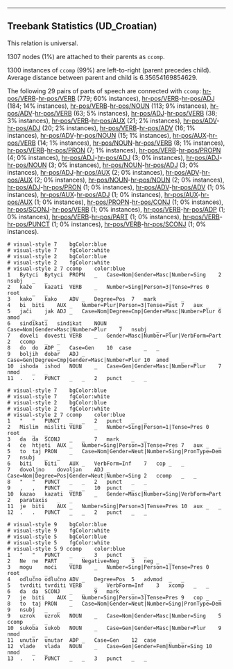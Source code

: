 

--------------------------------------------------------------------------------

## Treebank Statistics (UD_Croatian)

This relation is universal.

1307 nodes (1%) are attached to their parents as `ccomp`.

1300 instances of `ccomp` (99%) are left-to-right (parent precedes child).
Average distance between parent and child is 6.35654169854629.

The following 29 pairs of parts of speech are connected with `ccomp`: [hr-pos/VERB]()-[hr-pos/VERB]() (779; 60% instances), [hr-pos/VERB]()-[hr-pos/ADJ]() (184; 14% instances), [hr-pos/VERB]()-[hr-pos/NOUN]() (113; 9% instances), [hr-pos/ADV]()-[hr-pos/VERB]() (63; 5% instances), [hr-pos/ADJ]()-[hr-pos/VERB]() (38; 3% instances), [hr-pos/VERB]()-[hr-pos/AUX]() (21; 2% instances), [hr-pos/ADV]()-[hr-pos/ADJ]() (20; 2% instances), [hr-pos/VERB]()-[hr-pos/ADV]() (16; 1% instances), [hr-pos/ADV]()-[hr-pos/NOUN]() (15; 1% instances), [hr-pos/AUX]()-[hr-pos/VERB]() (14; 1% instances), [hr-pos/NOUN]()-[hr-pos/VERB]() (8; 1% instances), [hr-pos/VERB]()-[hr-pos/PRON]() (7; 1% instances), [hr-pos/VERB]()-[hr-pos/PROPN]() (4; 0% instances), [hr-pos/ADJ]()-[hr-pos/ADJ]() (3; 0% instances), [hr-pos/ADJ]()-[hr-pos/NOUN]() (3; 0% instances), [hr-pos/NOUN]()-[hr-pos/ADJ]() (3; 0% instances), [hr-pos/ADJ]()-[hr-pos/AUX]() (2; 0% instances), [hr-pos/ADV]()-[hr-pos/AUX]() (2; 0% instances), [hr-pos/NOUN]()-[hr-pos/NOUN]() (2; 0% instances), [hr-pos/ADJ]()-[hr-pos/PRON]() (1; 0% instances), [hr-pos/ADV]()-[hr-pos/ADV]() (1; 0% instances), [hr-pos/AUX]()-[hr-pos/ADJ]() (1; 0% instances), [hr-pos/AUX]()-[hr-pos/AUX]() (1; 0% instances), [hr-pos/PROPN]()-[hr-pos/CONJ]() (1; 0% instances), [hr-pos/SCONJ]()-[hr-pos/VERB]() (1; 0% instances), [hr-pos/VERB]()-[hr-pos/ADP]() (1; 0% instances), [hr-pos/VERB]()-[hr-pos/PART]() (1; 0% instances), [hr-pos/VERB]()-[hr-pos/PUNCT]() (1; 0% instances), [hr-pos/VERB]()-[hr-pos/SCONJ]() (1; 0% instances).


~~~ conllu
# visual-style 7	bgColor:blue
# visual-style 7	fgColor:white
# visual-style 2	bgColor:blue
# visual-style 2	fgColor:white
# visual-style 2 7 ccomp	color:blue
1	Bytyci	Bytyci	PROPN	_	Case=Nom|Gender=Masc|Number=Sing	2	nsubj	_	_
2	kaže	kazati	VERB	_	Number=Sing|Person=3|Tense=Pres	0	root	_	_
3	kako	kako	ADV	_	Degree=Pos	7	mark	_	_
4	bi	biti	AUX	_	Number=Plur|Person=3|Tense=Past	7	aux	_	_
5	jači	jak	ADJ	_	Case=Nom|Degree=Cmp|Gender=Masc|Number=Plur	6	amod	_	_
6	sindikati	sindikat	NOUN	_	Case=Nom|Gender=Masc|Number=Plur	7	nsubj	_	_
7	doveli	dovesti	VERB	_	Gender=Masc|Number=Plur|VerbForm=Part	2	ccomp	_	_
8	do	do	ADP	_	Case=Gen	10	case	_	_
9	boljih	dobar	ADJ	_	Case=Gen|Degree=Cmp|Gender=Masc|Number=Plur	10	amod	_	_
10	ishoda	ishod	NOUN	_	Case=Gen|Gender=Masc|Number=Plur	7	nmod	_	_
11	.	.	PUNCT	_	_	2	punct	_	_

~~~


~~~ conllu
# visual-style 7	bgColor:blue
# visual-style 7	fgColor:white
# visual-style 2	bgColor:blue
# visual-style 2	fgColor:white
# visual-style 2 7 ccomp	color:blue
1	"	"	PUNCT	_	_	2	punct	_	_
2	Mislim	misliti	VERB	_	Number=Sing|Person=1|Tense=Pres	0	root	_	_
3	da	da	SCONJ	_	_	7	mark	_	_
4	će	htjeti	AUX	_	Number=Sing|Person=3|Tense=Pres	7	aux	_	_
5	to	taj	PRON	_	Case=Nom|Gender=Neut|Number=Sing|PronType=Dem	7	nsubj	_	_
6	biti	biti	AUX	_	VerbForm=Inf	7	cop	_	_
7	dovoljno	dovoljan	ADJ	_	Case=Nom|Degree=Pos|Gender=Neut|Number=Sing	2	ccomp	_	_
8	"	"	PUNCT	_	_	2	punct	_	_
9	,	,	PUNCT	_	_	10	punct	_	_
10	kazao	kazati	VERB	_	Gender=Masc|Number=Sing|VerbForm=Part	2	parataxis	_	_
11	je	biti	AUX	_	Number=Sing|Person=3|Tense=Pres	10	aux	_	_
12	.	.	PUNCT	_	_	2	punct	_	_

~~~


~~~ conllu
# visual-style 9	bgColor:blue
# visual-style 9	fgColor:white
# visual-style 5	bgColor:blue
# visual-style 5	fgColor:white
# visual-style 5 9 ccomp	color:blue
1	"	"	PUNCT	_	_	3	punct	_	_
2	Ne	ne	PART	_	Negative=Neg	3	neg	_	_
3	mogu	moći	VERB	_	Number=Sing|Person=1|Tense=Pres	0	root	_	_
4	odlučno	odlučno	ADV	_	Degree=Pos	5	advmod	_	_
5	tvrditi	tvrditi	VERB	_	VerbForm=Inf	3	xcomp	_	_
6	da	da	SCONJ	_	_	9	mark	_	_
7	je	biti	AUX	_	Number=Sing|Person=3|Tense=Pres	9	cop	_	_
8	to	taj	PRON	_	Case=Nom|Gender=Neut|Number=Sing|PronType=Dem	9	nsubj	_	_
9	uzrok	uzrok	NOUN	_	Case=Nom|Gender=Masc|Number=Sing	5	ccomp	_	_
10	sukoba	sukob	NOUN	_	Case=Gen|Gender=Masc|Number=Plur	9	nmod	_	_
11	unutar	unutar	ADP	_	Case=Gen	12	case	_	_
12	vlade	vlada	NOUN	_	Case=Gen|Gender=Fem|Number=Sing	10	nmod	_	_
13	.	.	PUNCT	_	_	3	punct	_	_

~~~


